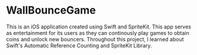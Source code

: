 # WallBounceGame
This is an iOS application created using Swift and SpriteKit. This app serves as entertainment for its users as they can continously play games to obtain coins and unlock new bouncers. Throughout this project, I learned about Swift's Automatic Reference Counting and SpriteKit Library.
